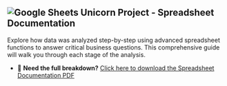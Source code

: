 ## ![Google Sheets](https://img.shields.io/badge/Google%20Sheets-34A853?style=for-the-badge&logo=googlesheets&logoColor=white) Unicorn Project - Spreadsheet Documentation

Explore how data was analyzed step-by-step using advanced spreadsheet functions to answer critical business questions. This comprehensive guide will walk you through each stage of the analysis.

- 📄 **Need the full breakdown?** [Click here to download the Spreadsheet Documentation PDF](https://github.com/yourusername/unicorn-project/raw/main/spreadsheets/Unicorn-Spreadsheets.pdf)
